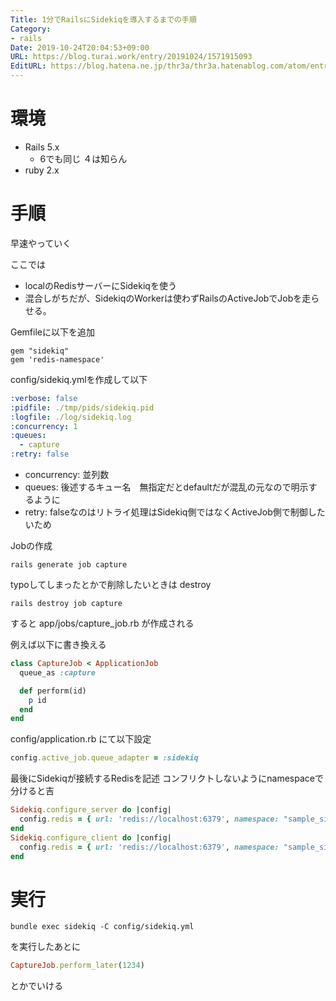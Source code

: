 ```yaml
---
Title: 1分でRailsにSidekiqを導入するまでの手順
Category:
- rails
Date: 2019-10-24T20:04:53+09:00
URL: https://blog.turai.work/entry/20191024/1571915093
EditURL: https://blog.hatena.ne.jp/thr3a/thr3a.hatenablog.com/atom/entry/26006613454851068
---
```


# 環境

- Rails 5.x
  - 6でも同じ ４は知らん
- ruby 2.x

# 手順

早速やっていく

ここでは

- localのRedisサーバーにSidekiqを使う
- 混合しがちだが、SidekiqのWorkerは使わずRailsのActiveJobでJobを走らせる。

Gemfileに以下を追加

```
gem "sidekiq"
gem 'redis-namespace'
```

config/sidekiq.ymlを作成して以下

```yaml
:verbose: false
:pidfile: ./tmp/pids/sidekiq.pid
:logfile: ./log/sidekiq.log
:concurrency: 1
:queues:
  - capture
:retry: false
```

- concurrency: 並列数
- queues: 後述するキュー名　無指定だとdefaultだが混乱の元なので明示するように
- retry: falseなのはリトライ処理はSidekiq側ではなくActiveJob側で制御したいため

Jobの作成

```
rails generate job capture
```

typoしてしまったとかで削除したいときは destroy

```
rails destroy job capture
```

すると app/jobs/capture_job.rb が作成される

例えば以下に書き換える

```ruby
class CaptureJob < ApplicationJob
  queue_as :capture

  def perform(id)
    p id
  end
end
```

config/application.rb にて以下設定

```ruby
config.active_job.queue_adapter = :sidekiq
```

最後にSidekiqが接続するRedisを記述 コンフリクトしないようにnamespaceで分けると吉

```ruby
Sidekiq.configure_server do |config|
  config.redis = { url: 'redis://localhost:6379', namespace: "sample_sidekiq" }
end
Sidekiq.configure_client do |config|
  config.redis = { url: 'redis://localhost:6379', namespace: "sample_sidekiq" }
end
```

# 実行

```
bundle exec sidekiq -C config/sidekiq.yml
```

を実行したあとに

```ruby
CaptureJob.perform_later(1234)
```

とかでいける
